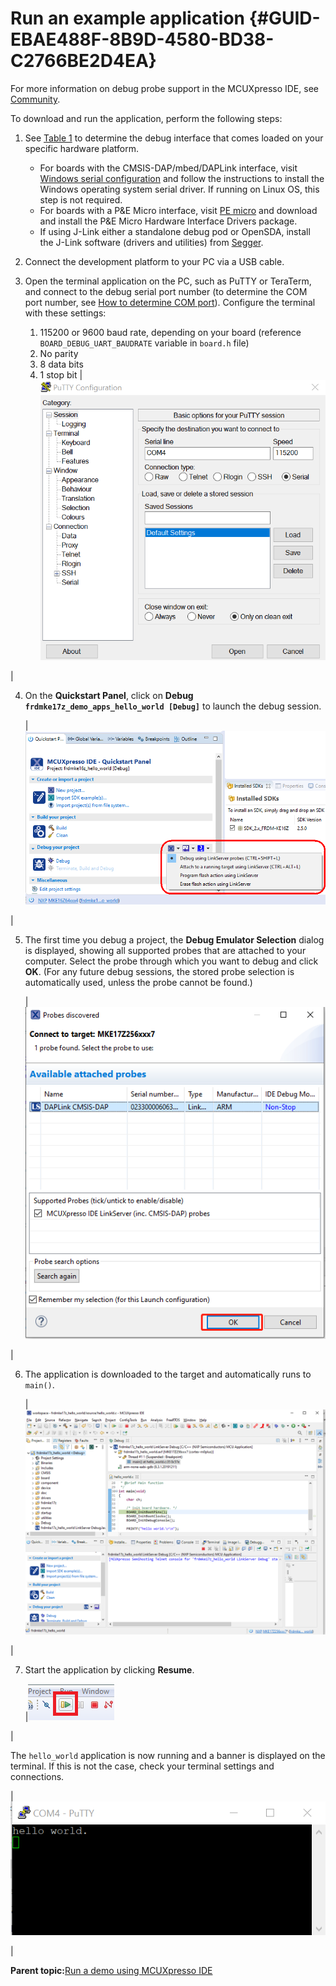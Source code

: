 # Run an example application {#GUID-EBAE488F-8B9D-4580-BD38-C2766BE2D4EA}

For more information on debug probe support in the MCUXpresso IDE, see [Community](https://community.nxp.com/message/630901).

To download and run the application, perform the following steps:

1.  See [Table 1](default_debug_interfaces.md#TABLE_HARDWAREPLATFORM) to determine the debug interface that comes loaded on your specific hardware platform.
    -   For boards with the CMSIS-DAP/mbed/DAPLink interface, visit [Windows serial configuration](https://developer.mbed.org/handbook/Windows-serial-configuration) and follow the instructions to install the Windows operating system serial driver. If running on Linux OS, this step is not required.
    -   For boards with a P&E Micro interface, visit [PE micro](http://www.pemicro.com/support/downloads_find.cfm) and download and install the P&E Micro Hardware Interface Drivers package.
    -   If using J-Link either a standalone debug pod or OpenSDA, install the J-Link software \(drivers and utilities\) from [Segger](https://www.segger.com/).
2.  Connect the development platform to your PC via a USB cable.
3.  Open the terminal application on the PC, such as PuTTY or TeraTerm, and connect to the debug serial port number \(to determine the COM port number, see [How to determine COM port](how_to_determine_com_port.md)\). Configure the terminal with these settings:

    1.  115200 or 9600 baud rate, depending on your board \(reference `BOARD_DEBUG_UART_BAUDRATE` variable in `board.h` file\)
    2.  No parity
    3.  8 data bits
    4.  1 stop bit
    |![](../images/terminal_putty_configuration.png "Terminal (PuTTY) configurations")

|

4.  On the **Quickstart Panel**, click on **Debug `frdmke17z_demo_apps_hello_world [Debug]`** to launch the debug session.

    |![](../images/ide_debug_hello_world_case.png "Debug hello_world case")

|

5.  The first time you debug a project, the **Debug Emulator Selection** dialog is displayed, showing all supported probes that are attached to your computer. Select the probe through which you want to debug and click **OK**. \(For any future debug sessions, the stored probe selection is automatically used, unless the probe cannot be found.\)

    |![](../images/ide_attached_probes_debug_emulator_selection.png "Attached Probes: debug emulator selection")

|

6.  The application is downloaded to the target and automatically runs to `main()`.

    |![](../images/ide_stop_at_main_when_running_debugging_mcuxpresso.png "Stop at main() when running debugging")

|

7.  Start the application by clicking **Resume**.

    |![](../images/ide_resume_button.png "Resume button")

|


The `hello_world` application is now running and a banner is displayed on the terminal. If this is not the case, check your terminal settings and connections.

|![](../images/text_display_hello_world.png "Text display of the hello_world demo")

|

**Parent topic:**[Run a demo using MCUXpresso IDE](../topics/run_a_demo_using_mcuxpresso_ide.md)

